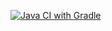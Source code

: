 [![Java CI with Gradle](https://github.com/AstafevaAnastasia/selenide/actions/workflows/gradle.yml/badge.svg)](https://github.com/AstafevaAnastasia/selenide/actions/workflows/gradle.yml)